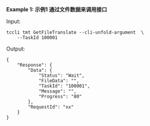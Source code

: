 **Example 1: 示例1 通过文件数据来调用接口**



Input: 

```
tccli tmt GetFileTranslate --cli-unfold-argument  \
    --TaskId 100001
```

Output: 
```
{
    "Response": {
        "Data": {
            "Status": "Wait",
            "FileData": "",
            "TaskId": "100001",
            "Message": "",
            "Progress": "80"
        },
        "RequestId": "xx"
    }
}
```

